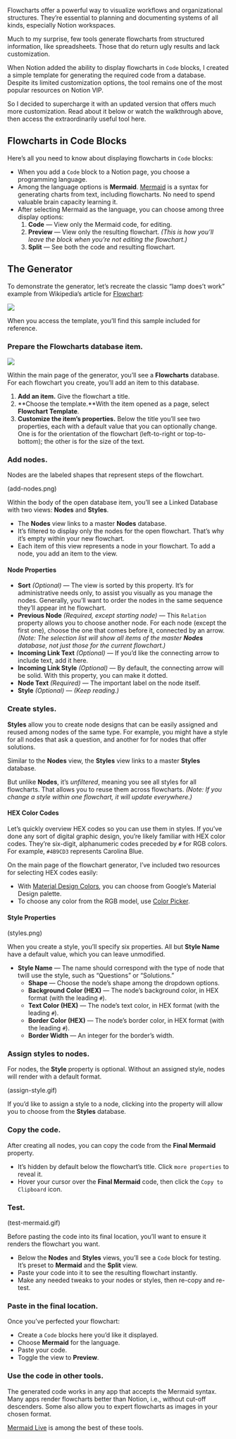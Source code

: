 
Flowcharts offer a powerful way to visualize workflows and organizational structures. They’re essential to planning and documenting systems of all kinds, especially Notion workspaces.

Much to my surprise, few tools generate flowcharts from structured information, like spreadsheets. Those that do return ugly results and lack customization.

When Notion added the ability to display flowcharts in `Code` blocks, I created a simple template for generating the required code from a database. Despite its limited customization options, the tool remains one of the most popular resources on Notion VIP. 

So I decided to supercharge it with an updated version that offers much more customization. Read about it below or watch the walkthrough above, then access the extraordinarily useful tool here.

## Flowcharts in Code Blocks
Here’s all you need to know about displaying flowcharts in `Code` blocks:
- When you add a `Code` block to a Notion page, you choose a programming language.
- Among the language options is **Mermaid**. [Mermaid](https://mermaid.js.org/) is a syntax for generating charts from text, including flowcharts. No need to spend valuable brain capacity learning it.
- After selecting Mermaid as the language, you can choose among three display options:
	1. **Code** — View only the Mermaid code, for editing.
	2. **Preview** — View only the resulting flowchart. _(This is how you’ll leave the block when you’re not editing the flowchart.)_
	3. **Split** — See both the code and resulting flowchart.

## The Generator
To demonstrate the generator, let’s recreate the classic “lamp does’t work” example from Wikipedia’s article for [Flowchart](https://en.wikipedia.org/wiki/Flowchart):

![](https://assets.notion.vip/assets/insights/flowchart-generator/og-flowchart.svg)

When you access the template, you’ll find this sample included for reference.

### Prepare the Flowcharts database item.

![](https://assets.notion.vip/insights/flowchart-generator/create-flowcharts-database-item.gif)

Within the main page of the generator, you’ll see a **Flowcharts** database. For each flowchart you create, you’ll add an item to this database.

1. **Add an item.** Give the flowchart a title.
2. **Choose the template.**With the item opened as a page, select **Flowchart Template**.
3. **Customize the item’s properties.** Below the title you’ll see two properties, each with a default value that you can optionally change. One is for the orientation of the flowchart (left-to-right or top-to-bottom); the other is for the size of the text.

### Add nodes.
Nodes are the labeled shapes that represent steps of the flowchart.

(add-nodes.png)

Within the body of the open database item, you’ll see a Linked Database with two views: **Nodes** and **Styles**.

- The **Nodes** view links to a master **Nodes** database.
- It’s filtered to display only the nodes for the open flowchart. That’s why it’s empty within your new flowchart.
- Each item of this view represents a node in your flowchart. To add a node, you add an item to the view.

#### Node Properties
- **Sort** _(Optional)_ — The view is sorted by this property. It’s for administrative needs only, to assist you visually as you manage the nodes. Generally, you’ll want to order the nodes in the same sequence they’ll appear int he flowchart.
- **Previous Node** _(Required, except starting node)_ — This `Relation` property allows you to choose another node. For each node (except the first one), choose the one that comes before it, connected by an arrow. _(Note: The selection list will show all items of the master **Nodes** database, not just those for the current flowchart.)_
- **Incoming Link Text** _(Optional)_ — If you’d like the connecting arrow to include text, add it here.
-  **Incoming Link Style** _(Optional)_ — By default, the connecting arrow will be solid. With this property, you can make it dotted.
- **Node Text** _(Required)_ — The important label on the node itself.
- **Style** _(Optional)_ — _(Keep reading.)_

### Create styles.
**Styles** allow you to create node designs that can be easily assigned and reused among nodes of the same type. For example, you might have a style for all nodes that ask a question, and another for for nodes that offer solutions.

Similar to the **Nodes** view, the **Styles** view links to a master **Styles** database. 

But unlike **Nodes**, it’s _unfiltered_, meaning you see all styles for all flowcharts. That allows you to reuse them across flowcharts. _(Note: If you change a style within one flowchart, it will update everywhere.)_

#### HEX Color Codes
Let’s quickly overview HEX codes so you can use them in styles. If you’ve done any sort of digital graphic design, you’re likely familiar with HEX color codes. They’re six-digit, alphanumeric codes preceded by `#` for RGB colors. For example, `#4B9CD3` represents Carolina Blue.

On the main page of the flowchart generator, I’ve included two resources for selecting HEX codes easily:
- With [Material Design Colors](https://materialui.co/colors/), you can choose from Google’s Material Design palette.
- To choose any color from the RGB model, use [Color Picker](https://htmlcolorcodes.com/color-picker/). 

#### Style Properties

(styles.png)

When you create a style, you’ll specify six properties. All but **Style Name** have a default value, which you can leave unmodified.
- **Style Name** — The name should correspond with the type of node that twill use the style, such as “Questions” or “Solutions.”
	- **Shape** — Choose the node’s shape among the dropdown options.
	- **Background Color (HEX)** — The node’s background color, in HEX format (with the leading `#`).
	- **Text Color (HEX)** — The node’s text color, in HEX format (with the leading `#`).
	- **Border Color (HEX)** — The node’s border color, in HEX format (with the leading `#`).
	- **Border Width** — An integer for the border’s width.

### Assign styles to nodes.

For nodes, the **Style** property is optional. Without an assigned style, nodes will render with a default format.

(assign-style.gif)

If you’d like to assign a style to a node, clicking into the property will allow you to choose from the **Styles** database.

### Copy the code.

After creating all nodes, you can copy the code from the **Final Mermaid** property.
- It’s hidden by default below the flowchart’s title. Click `more properties` to reveal it.
- Hover your cursor over the **Final Mermaid** code, then click the `Copy to Clipboard` icon.

### Test.

(test-mermaid.gif)

Before pasting the code into its final location, you’ll want to ensure it renders the flowchart you want.

- Below the **Nodes** and **Styles** views, you’ll see a `Code` block for testing. It’s preset to **Mermaid** and the **Split** view. 
- Paste your code into it to see the resulting flowchart instantly.
- Make any needed tweaks to your nodes or styles, then re-copy and re-test.

### Paste in the final location.
Once you’ve perfected your flowchart:
- Create a `Code` blocks here you’d like it displayed. 
- Choose **Mermaid** for the language.
- Paste your code.
- Toggle the view to **Preview**.

### Use the code in other tools.
The generated code works in any app that accepts the Mermaid syntax. Many apps render flowcharts better than Notion, i.e., without cut-off descenders. Some also allow you to expert flowcharts as images in your chosen format.

[Mermaid Live](https://mermaid.live/) is among the best of these tools.